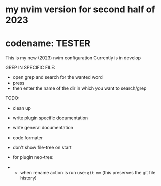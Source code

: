 # my nvim version for second half of 2023
# codename: TESTER

This is my new (2023) nvim configuration
Currently is in develop

GREP IN SPECIFIC FILE:
- open grep and search for the wanted word
- press <C-f>
- then enter the name of the dir in which you want to search/grep

TODO:

- clean up
- write plugin specific documentation
- write general documentation

- code formater
- don't show file-tree on start

- for plugin neo-tree:
- - when rename action is run use: `git mv` (this preserves the git file history)

